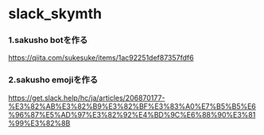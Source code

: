# slack_skymth   
### 1.sakusho botを作る   
https://qiita.com/sukesuke/items/1ac92251def87357fdf6   

### 2.sakusho emojiを作る   
https://get.slack.help/hc/ja/articles/206870177-%E3%82%AB%E3%82%B9%E3%82%BF%E3%83%A0%E7%B5%B5%E6%96%87%E5%AD%97%E3%82%92%E4%BD%9C%E6%88%90%E3%81%99%E3%82%8B

